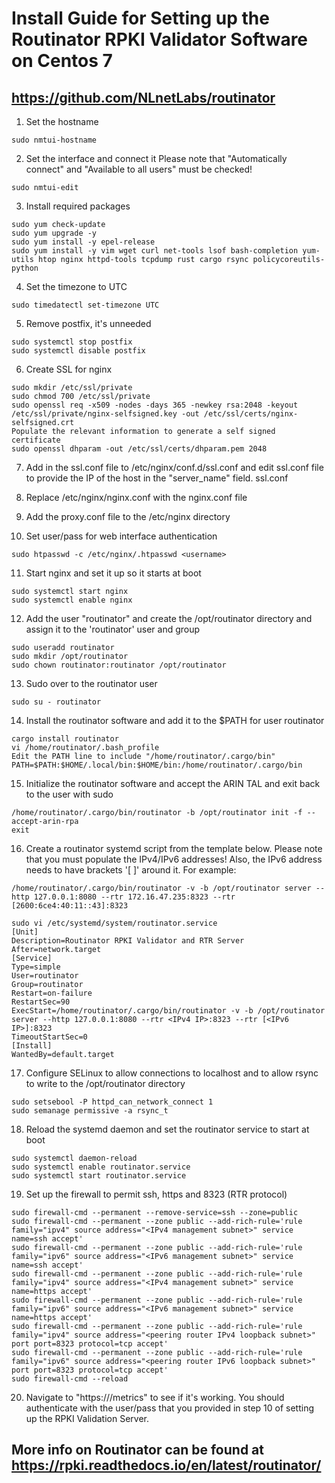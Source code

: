 # Install Guide for Setting up the Routinator RPKI Validator Software on Centos 7
## https://github.com/NLnetLabs/routinator

1.	Set the hostname
```
sudo nmtui-hostname
```

2.	Set the interface and connect it
Please note that "Automatically connect" and "Available to all users" must be checked!
```
sudo nmtui-edit
```

3.	Install required packages
```
sudo yum check-update
sudo yum upgrade -y
sudo yum install -y epel-release
sudo yum install -y vim wget curl net-tools lsof bash-completion yum-utils htop nginx httpd-tools tcpdump rust cargo rsync policycoreutils-python
```

4.	Set the timezone to UTC
```
sudo timedatectl set-timezone UTC
```

5.	Remove postfix, it's unneeded
```
sudo systemctl stop postfix
sudo systemctl disable postfix
```

6.	Create SSL for nginx
```
sudo mkdir /etc/ssl/private
sudo chmod 700 /etc/ssl/private
sudo openssl req -x509 -nodes -days 365 -newkey rsa:2048 -keyout /etc/ssl/private/nginx-selfsigned.key -out /etc/ssl/certs/nginx-selfsigned.crt
Populate the relevant information to generate a self signed certificate
sudo openssl dhparam -out /etc/ssl/certs/dhparam.pem 2048
```

7.	Add in the ssl.conf file to /etc/nginx/conf.d/ssl.conf and edit ssl.conf file to provide the IP of the host in the "server_name" field.
ssl.conf

8.	Replace /etc/nginx/nginx.conf with the nginx.conf file

9.	Add the proxy.conf file to the /etc/nginx directory

10.	Set user/pass for web interface authentication
```
sudo htpasswd -c /etc/nginx/.htpasswd <username>
```

11.	Start nginx and set it up so it starts at boot
```
sudo systemctl start nginx
sudo systemctl enable nginx
```

12.	Add the user "routinator" and create the /opt/routinator directory and assign it to the 'routinator' user and group
```
sudo useradd routinator
sudo mkdir /opt/routinator
sudo chown routinator:routinator /opt/routinator
```

13.	Sudo over to the routinator user
```
sudo su - routinator
```

14.	Install the routinator software and add it to the $PATH for user routinator
```
cargo install routinator
vi /home/routinator/.bash_profile
Edit the PATH line to include "/home/routinator/.cargo/bin"
PATH=$PATH:$HOME/.local/bin:$HOME/bin:/home/routinator/.cargo/bin
```

15.	Initialize the routinator software and accept the ARIN TAL and exit back to the user with sudo
```
/home/routinator/.cargo/bin/routinator -b /opt/routinator init -f --accept-arin-rpa
exit
```

16.	Create a routinator systemd script from the template below.
Please note that you must populate the IPv4/IPv6 addresses!
Also, the IPv6 address needs to have brackets '[ ]' around it. For example:
```
/home/routinator/.cargo/bin/routinator -v -b /opt/routinator server --http 127.0.0.1:8080 --rtr 172.16.47.235:8323 --rtr [2600:6ce4:40:11::43]:8323
```

```
sudo vi /etc/systemd/system/routinator.service
[Unit]
Description=Routinator RPKI Validator and RTR Server
After=network.target
[Service]
Type=simple
User=routinator
Group=routinator
Restart=on-failure
RestartSec=90
ExecStart=/home/routinator/.cargo/bin/routinator -v -b /opt/routinator server --http 127.0.0.1:8080 --rtr <IPv4 IP>:8323 --rtr [<IPv6 IP>]:8323
TimeoutStartSec=0
[Install]
WantedBy=default.target
```

17.	Configure SELinux to allow connections to localhost and to allow rsync to write to the /opt/routinator directory
```
sudo setsebool -P httpd_can_network_connect 1
sudo semanage permissive -a rsync_t
```

18.	Reload the systemd daemon and set the routinator service to start at boot
```
sudo systemctl daemon-reload
sudo systemctl enable routinator.service
sudo systemctl start routinator.service
```

19.	Set up the firewall to permit ssh, https and 8323 (RTR protocol)
```
sudo firewall-cmd --permanent --remove-service=ssh --zone=public
sudo firewall-cmd --permanent --zone public --add-rich-rule='rule family="ipv4" source address="<IPv4 management subnet>" service name=ssh accept'
sudo firewall-cmd --permanent --zone public --add-rich-rule='rule family="ipv6" source address="<IPv6 management subnet>" service name=ssh accept'
sudo firewall-cmd --permanent --zone public --add-rich-rule='rule family="ipv4" source address="<IPv4 management subnet>" service name=https accept'
sudo firewall-cmd --permanent --zone public --add-rich-rule='rule family="ipv6" source address="<IPv6 management subnet>" service name=https accept'
sudo firewall-cmd --permanent --zone public --add-rich-rule='rule family="ipv4" source address="<peering router IPv4 loopback subnet>" port port=8323 protocol=tcp accept'
sudo firewall-cmd --permanent --zone public --add-rich-rule='rule family="ipv6" source address="<peering router IPv6 loopback subnet>" port port=8323 protocol=tcp accept'
sudo firewall-cmd --reload
```

20. Navigate to "https://<IP address of rpki-validator>/metrics" to see if it's working. You should authenticate with the user/pass that you provided in step 10 of setting up the RPKI Validation Server.


## More info on Routinator can be found at https://rpki.readthedocs.io/en/latest/routinator/

